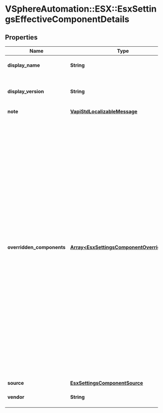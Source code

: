 # VSphereAutomation::ESX::EsxSettingsEffectiveComponentDetails

## Properties
Name | Type | Description | Notes
------------ | ------------- | ------------- | -------------
**display_name** | **String** | Display name of the component. | 
**display_version** | **String** | Human readable version of the component. | 
**note** | [**VapiStdLocalizableMessage**](VapiStdLocalizableMessage.md) |  | [optional] 
**overridden_components** | [**Array&lt;EsxSettingsComponentOverrideInfo&gt;**](EsxSettingsComponentOverrideInfo.md) | List of other component versions present in base-image, add-ons or solutions that this component is overriding. For example, if a component version-1 was implicitly present in the base-image, but user wants it to be changed to version-2. In that case, {@link #source} would be USER and there will be one entry in this list indicating base-image component version-1 is being overridden. | 
**source** | [**EsxSettingsComponentSource**](EsxSettingsComponentSource.md) |  | 
**vendor** | **String** | Vendor of the component. | 


